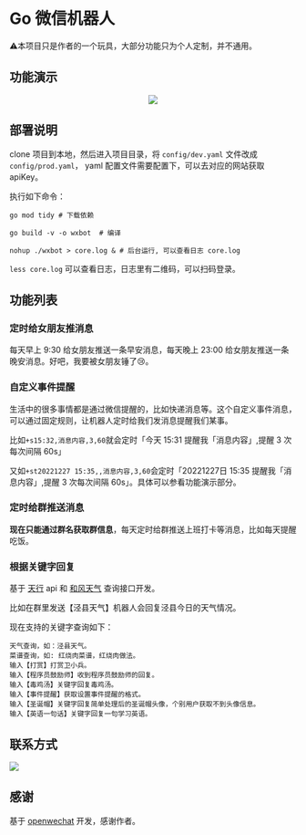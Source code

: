 # Go 微信机器人

⚠️本项目只是作者的一个玩具，大部分功能只为个人定制，并不通用。

## 功能演示

[//]: # ([查看 gif 演示]&#40;https://cdn.xiaobinqt.cn/%E6%BC%94%E7%A4%BA.gif&#41;)

<div align="center"><a href="https://cdn.xiaobinqt.cn/xiaobinqt.io/20230103/f5978e2b41cb46fd856bb988bc78cfee.jpg?imageView2/0/q/75|watermark/2/text/eGlhb2JpbnF0/font/dmlqYXlh/fontsize/1000/fill/IzVDNUI1Qg==/dissolve/52/gravity/SouthEast/dx/15/dy/15" target="_blank"><img src="https://cdn.xiaobinqt.cn/xiaobinqt.io/20230103/f5978e2b41cb46fd856bb988bc78cfee.jpg?imageView2/0/q/75|watermark/2/text/eGlhb2JpbnF0/font/dmlqYXlh/fontsize/1000/fill/IzVDNUI1Qg==/dissolve/52/gravity/SouthEast/dx/15/dy/15" width=  /></a></div>

## 部署说明

clone 项目到本地，然后进入项目目录，将 `config/dev.yaml` 文件改成 `config/prod.yaml`， yaml 配置文件需要配置下，可以去对应的网站获取 apiKey。

执行如下命令：

```shell
go mod tidy # 下载依赖

go build -v -o wxbot  # 编译

nohup ./wxbot > core.log & # 后台运行, 可以查看日志 core.log
```

`less core.log` 可以查看日志，日志里有二维码，可以扫码登录。

## 功能列表

### 定时给女朋友推消息

每天早上 9:30 给女朋友推送一条早安消息，每天晚上 23:00 给女朋友推送一条晚安消息。好吧，我要被女朋友锤了:cry:。

### 自定义事件提醒

生活中的很多事情都是通过微信提醒的，比如快递消息等。这个自定义事件消息，可以通过固定规则，让机器人定时给我们发消息提醒我们某事。

比如`+s15:32,消息内容,3,60`就会定时「今天 15:31 提醒我「消息内容」,提醒 3 次每次间隔 60s」

又如`+st20221227 15:35,,消息内容,3,60`会定时「20221227日 15:35 提醒我「消息内容」,提醒 3 次每次间隔 60s」。具体可以参看功能演示部分。

### 定时给群推送消息

**现在只能通过群名获取群信息**，每天定时给群推送上班打卡等消息，比如每天提醒吃饭。

### 根据关键字回复

基于 [天行](https://www.tianapi.com/) api 和 [和风天气](https://console.qweather.com/#/console?lang=zh) 查询接口开发。

比如在群里发送【泾县天气】机器人会回复泾县今日的天气情况。

现在支持的关键字查询如下：

```
天气查询，如：泾县天气。
菜谱查询，如: 红烧肉菜谱，红烧肉做法。
输入【打赏】打赏卫小兵。
输入【程序员鼓励师】收到程序员鼓励师的回复。
输入【毒鸡汤】关键字回复毒鸡汤。
输入【事件提醒】获取设置事件提醒的格式。
输入【圣诞帽】关键字回复简单处理后的圣诞帽头像，个别用户获取不到头像信息。
输入【英语一句话】关键字回复一句学习英语。
```

## 联系方式

![](https://cdn.xiaobinqt.cn/xiaobinqt.io/20220319/d5616bfc809a45608437f9cc94b14044.jpg?imageView2/0/interlace/1/q/50|imageslim)

## 感谢

基于 [openwechat](https://github.com/eatmoreapple/openwechat) 开发，感谢作者。


